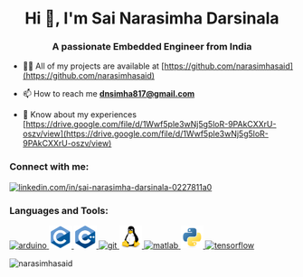 <h1 align="center">Hi 👋, I'm Sai Narasimha Darsinala</h1>
<h3 align="center">A passionate Embedded Engineer from India</h3>

- 👨‍💻 All of my projects are available at [https://github.com/narasimhasaid](https://github.com/narasimhasaid)

- 📫 How to reach me **dnsimha817@gmail.com**

- 📄 Know about my experiences [https://drive.google.com/file/d/1Wwf5ple3wNj5g5loR-9PAkCXXrU-oszv/view](https://drive.google.com/file/d/1Wwf5ple3wNj5g5loR-9PAkCXXrU-oszv/view)

<h3 align="left">Connect with me:</h3>
<p align="left">
<a href="https://linkedin.com/in/sai narasimha darsinala" target="blank"><img align="center" src="https://raw.githubusercontent.com/rahuldkjain/github-profile-readme-generator/master/src/images/icons/Social/linked-in-alt.svg" alt="linkedin.com/in/sai-narasimha-darsinala-0227811a0" height="30" width="40" /></a>
</p>

<h3 align="left">Languages and Tools:</h3>
<p align="left"> <a href="https://www.arduino.cc/" target="_blank" rel="noreferrer"> <img src="https://cdn.worldvectorlogo.com/logos/arduino-1.svg" alt="arduino" width="40" height="40"/> </a> <a href="https://www.cprogramming.com/" target="_blank" rel="noreferrer"> <img src="https://raw.githubusercontent.com/devicons/devicon/master/icons/c/c-original.svg" alt="c" width="40" height="40"/> </a> <a href="https://www.w3schools.com/cpp/" target="_blank" rel="noreferrer"> <img src="https://raw.githubusercontent.com/devicons/devicon/master/icons/cplusplus/cplusplus-original.svg" alt="cplusplus" width="40" height="40"/> </a> <a href="https://git-scm.com/" target="_blank" rel="noreferrer"> <img src="https://www.vectorlogo.zone/logos/git-scm/git-scm-icon.svg" alt="git" width="40" height="40"/> </a> <a href="https://www.linux.org/" target="_blank" rel="noreferrer"> <img src="https://raw.githubusercontent.com/devicons/devicon/master/icons/linux/linux-original.svg" alt="linux" width="40" height="40"/> </a> <a href="https://www.mathworks.com/" target="_blank" rel="noreferrer"> <img src="https://upload.wikimedia.org/wikipedia/commons/2/21/Matlab_Logo.png" alt="matlab" width="40" height="40"/> </a> <a href="https://www.python.org" target="_blank" rel="noreferrer"> <img src="https://raw.githubusercontent.com/devicons/devicon/master/icons/python/python-original.svg" alt="python" width="40" height="40"/> </a> <a href="https://www.tensorflow.org" target="_blank" rel="noreferrer"> <img src="https://www.vectorlogo.zone/logos/tensorflow/tensorflow-icon.svg" alt="tensorflow" width="40" height="40"/> </a> </p>

<p><img align="center" src="https://github-readme-stats.vercel.app/api/top-langs?username=narasimhasaid&show_icons=true&locale=en&layout=compact" alt="narasimhasaid" /></p>
